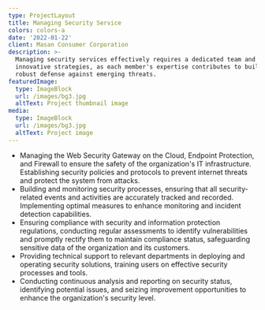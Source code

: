 ```yaml
---
type: ProjectLayout
title: Managing Security Service
colors: colors-a
date: '2022-01-22'
client: Masan Consumer Corporation
description: >-
  Managing security services effectively requires a dedicated team and
  innovative strategies, as each member's expertise contributes to building a
  robust defense against emerging threats.
featuredImage:
  type: ImageBlock
  url: /images/bg3.jpg
  altText: Project thumbnail image
media:
  type: ImageBlock
  url: /images/bg3.jpg
  altText: Project image
---
```

*  Managing the Web Security Gateway on the Cloud, Endpoint Protection, and Firewall to ensure the safety of the
        organization's IT infrastructure. Establishing security policies and protocols to prevent internet threats and protect
        the system from attacks.
*  Building and monitoring security processes, ensuring that all security-related events and activities are accurately
        tracked and recorded. Implementing optimal measures to enhance monitoring and incident detection capabilities.
*  Ensuring compliance with security and information protection regulations, conducting regular assessments to
        identify vulnerabilities and promptly rectify them to maintain compliance status, safeguarding sensitive data of the
        organization and its customers.
*  Providing technical support to relevant departments in deploying and operating security solutions, training users
        on effective security processes and tools.
*  Conducting continuous analysis and reporting on security status, identifying potential issues, and seizing
        improvement opportunities to enhance the organization's security level.
